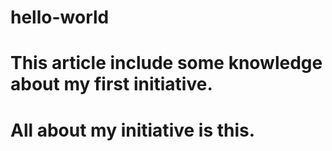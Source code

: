 # hello-world
# This article include some knowledge about my first initiative.
# All about my initiative is this.
